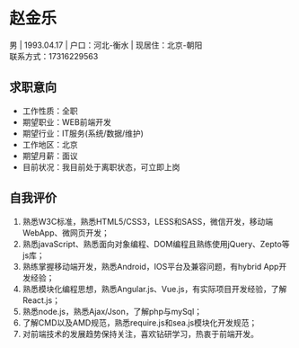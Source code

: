 # 赵金乐
男 | 1993.04.17 | 户口：河北-衡水 | 现居住：北京-朝阳   
联系方式：17316229563                                       

## 求职意向
  * 工作性质：全职           
  * 期望职业：WEB前端开发                              
  * 期望行业：IT服务(系统/数据/维护)                  
  * 工作地区：北京                                 
  * 期望月薪：面议                               
  * 目前状况：我目前处于离职状态，可立即上岗

## 自我评价
   1. 熟悉W3C标准，熟悉HTML5/CSS3，LESS和SASS，微信开发，移动端WebApp、微网页开发；            
   2. 熟悉javaScript、熟悉面向对象编程、DOM编程且熟练使用jQuery、Zepto等js库；            
   3. 熟练掌握移动端开发，熟悉Android，IOS平台及兼容问题，有hybrid  App开发经验；                                
   4. 熟悉模块化编程思想，熟悉Angular.js、Vue.js，有实际项目开发经验，了解React.js；              
   5. 熟悉node.js，熟悉Ajax/Json，了解php与mySql；
   6. 了解CMD以及AMD规范，熟悉require.js和sea.js模块化开发规范；
   7. 对前端技术的发展趋势保持关注，喜欢钻研学习，热衷于前端开发。​
